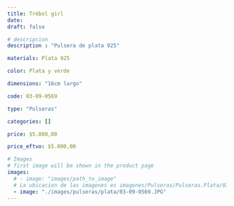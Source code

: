 ```yaml
---
title: Trébol girl
date: 
draft: false

# descripcion
description : "Pulsera de plata 925"

materials: Plata 925

color: Plata y verde

dimensions: "16cm largo"

code: 03-09-0569

type: "Pulseras"

categories: []

price: $5.880,00

price_eftvo: $5.000,00

# Images
# first image will be shown in the product page
images:
  # - image: "images/path_to_image"
  # La ubicacion de las imagenes es imagenes/Pulseras/Pulseras.Plata/03-09-0569-trebol-girl
  - image: "./images/pulseras/plata/03-09-0569.JPG"
---
```

